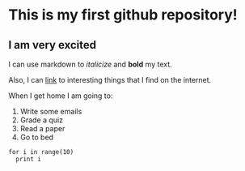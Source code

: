 # This is my first github repository!

## I am very excited

I can use markdown to *italicize* and **bold** my text.

Also, I can [link](https://www.youtube.com/watch?v=oHg5SJYRHA0) to interesting 
things that I find on the internet.

When I get home I am going to:
1. Write some emails
1. Grade a quiz
1. Read a paper
1. Go to bed

```{python}
for i in range(10)
  print i
```

